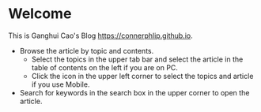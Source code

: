 # Welcome

This is Ganghui Cao's Blog <https://connerphlip.github.io>.

- Browse the article by topic and contents.
    - Select the topics in the upper tab bar and select the article in the table of contents on the left if you are on PC.
    - Click the icon in the upper left corner to select the topics and article if you use Mobile.
- Search for keywords in the search box in the upper corner to open the article.
